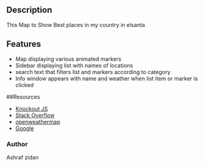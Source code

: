 

## Description

This Map to Show Best places in my country in elsanta

## Features

* Map displaying various animated markers
* Sidebar displaying list with names of locations
* search text that filters list and markers according to category
* Info window appears with name and weather when list item or marker is clicked


##Resources

* [Knockout JS](http://knockoutjs.com/)
* [Stack Overflow](https://stackoverflow.com/)
* [openweathermap](http://api.openweathermap.org)
* [Google](https://google.com)

### Author
Ashraf zidan
